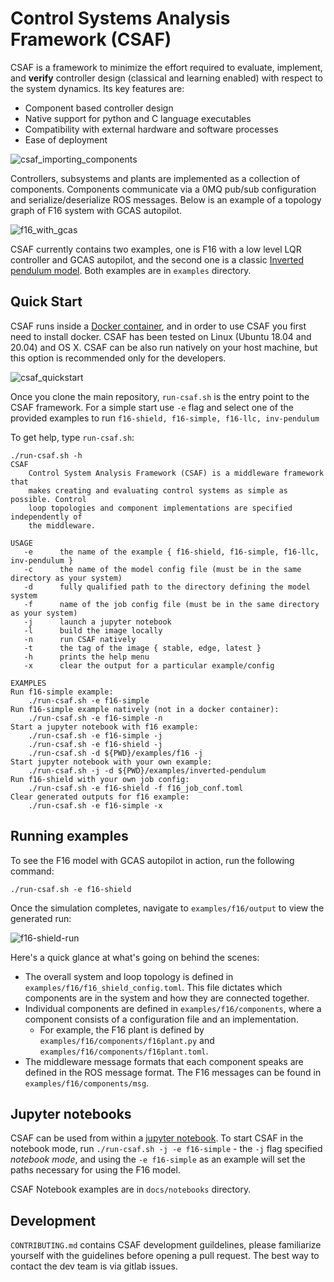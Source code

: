# Control Systems Analysis Framework (CSAF)

CSAF is a framework to minimize the effort required to evaluate, implement, and **verify** controller design (classical and learning enabled) with respect to the system dynamics. Its key features are:

* Component based controller design
* Native support for python and C language executables
* Compatibility with external hardware and software processes
* Ease of deployment

![csaf_importing_components](/uploads/c8ba6291daf48f2ab49270f577576b31/csaf_importing_controllers.png)

Controllers, subsystems and plants are implemented as a collection of components.
Components communicate via a 0MQ pub/sub configuration and serialize/deserialize ROS messages. Below is an example of a topology graph of F16 system with GCAS autopilot.


![f16_with_gcas](/uploads/27e47ebbb19aa11d144db1b01435afb0/image.png)

CSAF currently contains two examples, one is F16 with a low level LQR controller and GCAS autopilot, and the second one is a classic [Inverted pendulum model](http://ctms.engin.umich.edu/CTMS/index.php?example=InvertedPendulum&section=ControlDigital#4). Both examples are in `examples` directory.


## Quick Start
CSAF runs inside a [Docker container](https://www.docker.com/), and in order to use CSAF you first need to install docker. CSAF has been tested on Linux (Ubuntu 18.04 and 20.04) and OS X. CSAF can be also run natively on your host machine, but this option is recommended only for the developers.

![csaf_quickstart](/uploads/3fd963be2ef6929d63ceb02ad1a2bcf8/csaf_quickstart.png)

Once you clone the main repository, `run-csaf.sh` is the entry point to the CSAF framework. For a simple start use `-e` flag and select one of the provided examples to run `f16-shield, f16-simple, f16-llc, inv-pendulum`

To get help, type `run-csaf.sh`:

```
./run-csaf.sh -h
CSAF
    Control System Analysis Framework (CSAF) is a middleware framework that
    makes creating and evaluating control systems as simple as possible. Control
    loop topologies and component implementations are specified independently of
    the middleware.

USAGE
   -e      the name of the example { f16-shield, f16-simple, f16-llc, inv-pendulum }
   -c      the name of the model config file (must be in the same directory as your system)
   -d      fully qualified path to the directory defining the model system
   -f      name of the job config file (must be in the same directory as your system)
   -j      launch a jupyter notebook
   -l      build the image locally
   -n      run CSAF natively
   -t      the tag of the image { stable, edge, latest }
   -h      prints the help menu
   -x      clear the output for a particular example/config

EXAMPLES
Run f16-simple example:
    ./run-csaf.sh -e f16-simple
Run f16-simple example natively (not in a docker container):
    ./run-csaf.sh -e f16-simple -n
Start a jupyter notebook with f16 example:
    ./run-csaf.sh -e f16-simple -j
    ./run-csaf.sh -e f16-shield -j
    ./run-csaf.sh -d ${PWD}/examples/f16 -j
Start jupyter notebook with your own example:
    ./run-csaf.sh -j -d ${PWD}/examples/inverted-pendulum
Run f16-shield with your own job config:
    ./run-csaf.sh -e f16-shield -f f16_job_conf.toml
Clear generated outputs for f16 example:
    ./run-csaf.sh -e f16-simple -x
```

## Running examples

To see the F16 model with GCAS autopilot in action, run the following command:

`./run-csaf.sh -e f16-shield`


Once the simulation completes, navigate to `examples/f16/output` to view the 
generated run:

![f16-shield-run](/uploads/7a1f3d000298b9f55baa6adbc712bb6f/f16-shield-run.png)

Here's a quick glance at what's going on behind the scenes:
* The overall system and loop topology is defined in `examples/f16/f16_shield_config.toml`. This file
dictates which components are in the system and how they are connected together.
* Individual components are defined in `examples/f16/components`, where a component
consists of a configuration file and an implementation.
  * For example, the F16 plant
is defined by `examples/f16/components/f16plant.py` and 
`examples/f16/components/f16plant.toml`.
* The middleware message formats that
each component speaks are defined in the ROS message format. The F16 messages 
can be found in `examples/f16/components/msg`.

## Jupyter notebooks

CSAF can be used from within a [jupyter notebook](https://jupyter-notebook.readthedocs.io/en/stable/examples/Notebook/What%20is%20the%20Jupyter%20Notebook.html#Introduction). To start CSAF in the notebook mode, run `./run-csaf.sh -j -e f16-simple` - the `-j` flag specified *notebook mode*, and using the `-e f16-simple` as an example will set the paths necessary for using the F16 model.

CSAF Notebook examples are in `docs/notebooks` directory.

## Development
`CONTRIBUTING.md` contains CSAF development guildelines, please familiarize yourself with the guidelines before opening a pull request. The best way to contact the dev team is via gitlab issues.
